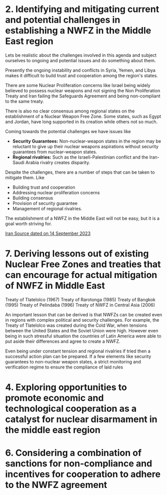 
# 2. Identifying and mitigating current and potential challenges in establishing a NWFZ in the Middle East region



Lets be realistic about the challenges involved in this agenda and subject ourselves to ongoing and potential issues and do something about them.

Presently the ongoing instability and conflicts in Syria, Yemen, and Libya makes it difficult to build trust and cooperation among the region's states.

There are some Nuclear Proliferation concerns like Israel being widely believed to possess nuclear weapons and not signing the Non Proliferation Treaty and Iran failing the Safeguards Agreement and being non-compliant to the same treaty.

There is also no clear consensus among regional states on the establishment of a Nuclear Weapon Free Zone. Some states, such as Egypt and Jordan, have long supported in its creation while others not so much. 

Coming towards the potential challenges we have issues like 

- **Security Guarantees:** Non-nuclear-weapon states in the region may be reluctant to give up their nuclear weapons aspirations without security guarantees from nuclear-weapon states.
- **Regional rivalries:** Such as the Israeli-Palestinian conflict and the Iran-Saudi Arabia rivalry creates disparity.

Despite the challenges, there are a number of steps that can be taken to mitigate them. Like 
- Building trust and cooperation
- Addressing nuclear proliferation concerns
- Building consensus
- Provision of security guarantee
- Management of regional rivalries.

The establishment of a NWFZ in the Middle East will not be easy, but it is a goal worth striving for.




[Iran Source dated on 14 September 2023](https://www.iaea.org/sites/default/files/23/09/gov2023-43.pdf)







# 7. Deriving lessons out of existing Nuclear Free Zones and treaties that can encourage for actual mitigation of NWFZ in Middle East

Treaty of Tlatelolco (1967)
Treaty of Rarotonga (1985)
Treaty of Bangkok (1995)
Treaty of Pelindaba (1996)
Treaty of NWFZ in Central Asia (2006)

An important lesson that can be derived is that NWFZs can be created even in regions with complex political and security challenges. For example, the Treaty of Tlatelolco was created during the Cold War, when tensions between the United States and the Soviet Union were high. However even being in such stressful situation the countries of Latin America were able to put aside their differences and agree to create a NWFZ. 

Even being under constant tension and regional rivalries if tried then a successful action plan can be prepared. If a few elements like security guarantees to non-nuclear weapon states, a strict monitoring and verification regime to ensure the compliance of laid rules 







# 4. Exploring opportunities to promote economic and technological cooperation as a catalyst for nuclear disarmament in the middle east region





# 6. Considering a combination of sanctions for non-compliance and incentives for cooperation to adhere to the NWFZ agreement



